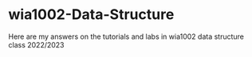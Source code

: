 # wia1002-Data-Structure
Here are my answers on the tutorials and labs in wia1002 data structure class 2022/2023
